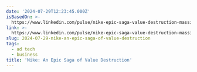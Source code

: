 ```yaml
---
date: '2024-07-29T12:23:45.000Z'
isBasedOn: >-
  https://www.linkedin.com/pulse/nike-epic-saga-value-destruction-massimo-giunco-llplf?utm_source=share&utm_medium=member_android&utm_campaign=share_via
link: >-
  https://www.linkedin.com/pulse/nike-epic-saga-value-destruction-massimo-giunco-llplf?utm_source=share&utm_medium=member_android&utm_campaign=share_via
slug: 2024-07-29-nike-an-epic-saga-of-value-destruction
tags:
  - ad tech
  - business
title: 'Nike: An Epic Saga of Value Destruction'
---
```

 
